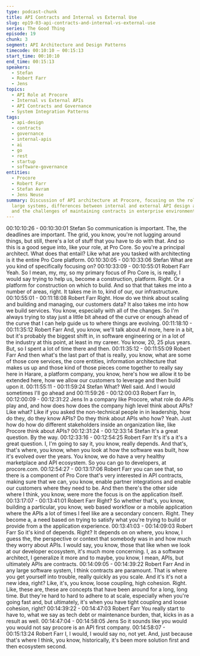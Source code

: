 ```yaml
---
type: podcast-chunk
title: API Contracts and Internal vs External Use
slug: ep19-03-api-contracts-and-internal-vs-external-use
series: The Good Thing
episode: 19
chunk: 3
segment: API Architecture and Design Patterns
timecode: 00:10:10 – 00:15:13
start_time: 00:10:10
end_time: 00:15:13
speakers:
  - Stefan
  - Robert Farr
  - Jens
topics:
  - API Role at Procore
  - Internal vs External APIs
  - API Contracts and Governance
  - System Integration Patterns
tags:
  - api-design
  - contracts
  - governance
  - internal-apis
  - ai
  - go
  - rest
  - startup
  - software-governance
entities:
  - Procore
  - Robert Farr
  - Stefan Avram
  - Jens Neuse
summary: Discussion of API architecture at Procore, focusing on the role of APIs in
  large systems, differences between internal and external API design approaches,
  and the challenges of maintaining contracts in enterprise environments.
---
```


00:10:10:26 - 00:10:30:01
Stefan
So communication is important. The, the deadlines are important. The grid, you know, you're not
lugging around things, but still, there's a lot of stuff that you have to do with that. And so this is a
good segue into, like your role, at Pro Core. So you're a principal architect. What does that
entail? Like what are you tasked with architecting is it the entire Pro Core platform.
00:10:30:05 - 00:10:33:06
Stefan
What are you kind of specifically focusing on?
00:10:33:09 - 00:10:55:01
Robert Farr
Yeah. So I mean, my, my, so my primary focus of Pro Core is, is really, I would say trying to help
us, become a construction, platform. Right. Or a platform for construction on which to build. And
so that that takes me into a number of areas, right. It takes me in to, kind of our, our
infrastructure.
00:10:55:01 - 00:11:18:08
Robert Farr
Right. How do we think about scaling and building and managing, our customers data? It also
takes me into how we build services. You know, especially with all of the changes. So I'm
always trying to stay just a little bit ahead of the curve or enough ahead of the curve that I can
help guide us to where things are evolving.
00:11:18:10 - 00:11:35:12
Robert Farr
And, you know, we'll talk about AI more, here in a bit, but it's probably the biggest shift in, in
software engineering or in a lot of the industry at this point, at least in my career. You know, 20,
25 plus years. But, so I spent a lot of time there and then.
00:11:35:12 - 00:11:55:09
Robert Farr
And then what's the last part of that is really, you know, what are some of those core services,
the core entities, information architecture that makes us up and those kind of those pieces come
together to really say here in Harare, a platform company, you know, here's how we allow it to
be extended here, how we allow our customers to leverage and then build upon it.
00:11:55:11 - 00:11:59:24
Stefan
What? Well said. And I would sometimes I'll go ahead and
00:11:59:26 - 00:12:00:03
Robert Farr
In,
00:12:00:09 - 00:12:31:22
Jens
In a company like Procore, what role do APIs play and, and how does how does the company
high level think about APIs? Like what? Like if you asked the non-technical people in in
leadership, how do they, do they know APIs? Do they think about APIs who how? Yeah. Just
how do how do different stakeholders inside an organization like, like Procore think about APIs?
00:12:31:24 - 00:12:33:14
Stefan
It's a great question. By the way.
00:12:33:16 - 00:12:54:25
Robert Farr
It's it's a it's a great question. I, I'm going to say it, you know, really depends. And that's, that's
where, you know, when you look at how the software was built, how it's evolved over the years.
You know, we do have a very healthy marketplace and API ecosystem. So you can go to
developers, at procore.com.
00:12:54:27 - 00:13:17:06
Robert Farr
you can see that, so there is a component of Pro Core that's very interested in API contracts,
making sure that we can, you know, enable partner integrations and enable our customers
where they need to be. And then there's the other side where I think, you know, were more the
focus is on the application itself.
00:13:17:07 - 00:13:41:01
Robert Farr
Right? So whether that's, you know, building a particular, you know, web based workflow or a
mobile application where the APIs a lot of times I feel like are a secondary concern. Right. They
become a, a need based on trying to satisfy what you're trying to build or provide from a the
application experience.
00:13:41:03 - 00:14:09:03
Robert Farr
So it's kind of depends. Right? It depends on on where, you know, I guess the, the perspective
or context that somebody was in and how much they worry about APIs. I would say, you know,
those that like when we look at our developer ecosystem, it's much more concerning. I, as a
software architect, I generalize it more and to maybe, you know, I mean, APIs, but ultimately
APIs are contracts.
00:14:09:05 - 00:14:39:22
Robert Farr
And in any large software system, I think contracts are paramount. That is where you get
yourself into trouble, really quickly as you scale. And it's it's not a new idea, right? Like, it's, you
know, loose coupling, high cohesion. Right. Like, these are, these are concepts that have been
around for a long, long time. But they're hard to hard to adhere to at scale, especially when
you're going fast and, but ultimately, it's when you have tight coupling and loose cohesion, right?
00:14:39:22 - 00:14:47:03
Robert Farr
You really start to have to, what we say as tech debt or maintenance burden, that, kicks in as a
result as well.
00:14:47:04 - 00:14:58:05
Jens
So it sounds like you would you would not say procore is an API first company.
00:14:58:07 - 00:15:13:24
Robert Farr
I, I would, I would say no, not yet. And, just because that's where I think, you know, historically,
it's been more solution first and then ecosystem second.